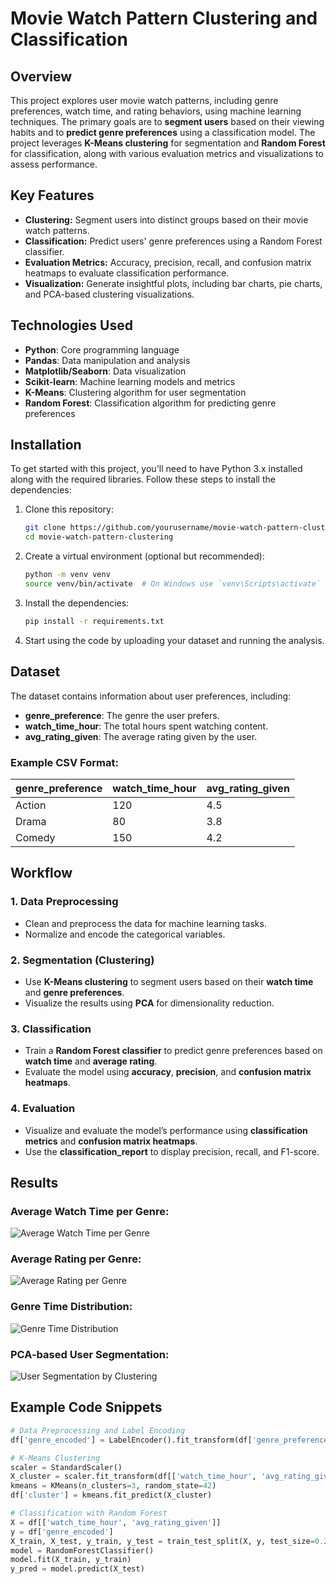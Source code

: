 # Movie Watch Pattern Clustering and Classification

## Overview

This project explores user movie watch patterns, including genre preferences, watch time, and rating behaviors, using machine learning techniques. The primary goals are to **segment users** based on their viewing habits and to **predict genre preferences** using a classification model. The project leverages **K-Means clustering** for segmentation and **Random Forest** for classification, along with various evaluation metrics and visualizations to assess performance.

## Key Features

- **Clustering:** Segment users into distinct groups based on their movie watch patterns.
- **Classification:** Predict users' genre preferences using a Random Forest classifier.
- **Evaluation Metrics:** Accuracy, precision, recall, and confusion matrix heatmaps to evaluate classification performance.
- **Visualization:** Generate insightful plots, including bar charts, pie charts, and PCA-based clustering visualizations.

## Technologies Used

- **Python**: Core programming language
- **Pandas**: Data manipulation and analysis
- **Matplotlib/Seaborn**: Data visualization
- **Scikit-learn**: Machine learning models and metrics
- **K-Means**: Clustering algorithm for user segmentation
- **Random Forest**: Classification algorithm for predicting genre preferences

## Installation

To get started with this project, you'll need to have Python 3.x installed along with the required libraries. Follow these steps to install the dependencies:

1. Clone this repository:
    ```bash
    git clone https://github.com/yourusername/movie-watch-pattern-clustering.git
    cd movie-watch-pattern-clustering
    ```

2. Create a virtual environment (optional but recommended):
    ```bash
    python -m venv venv
    source venv/bin/activate  # On Windows use `venv\Scripts\activate`
    ```

3. Install the dependencies:
    ```bash
    pip install -r requirements.txt
    ```

4. Start using the code by uploading your dataset and running the analysis.

## Dataset

The dataset contains information about user preferences, including:
- **genre_preference**: The genre the user prefers.
- **watch_time_hour**: The total hours spent watching content.
- **avg_rating_given**: The average rating given by the user.

### Example CSV Format:
| genre_preference | watch_time_hour | avg_rating_given |
|-------------------|-----------------|------------------|
| Action            | 120             | 4.5              |
| Drama             | 80              | 3.8              |
| Comedy            | 150             | 4.2              |

## Workflow

### 1. **Data Preprocessing**

- Clean and preprocess the data for machine learning tasks.
- Normalize and encode the categorical variables.
  
### 2. **Segmentation (Clustering)**

- Use **K-Means clustering** to segment users based on their **watch time** and **genre preferences**.
- Visualize the results using **PCA** for dimensionality reduction.

### 3. **Classification**

- Train a **Random Forest classifier** to predict genre preferences based on **watch time** and **average rating**.
- Evaluate the model using **accuracy**, **precision**, and **confusion matrix heatmaps**.

### 4. **Evaluation**

- Visualize and evaluate the model’s performance using **classification metrics** and **confusion matrix heatmaps**.
- Use the **classification_report** to display precision, recall, and F1-score.

## Results

### Average Watch Time per Genre:
![Average Watch Time per Genre](image/Screenshot_2025-05-13_15-00-33.png)

### Average Rating per Genre:
![Average Rating per Genre](image/Screenshot_2025-05-13_15-01-47.png)

### Genre Time Distribution:
![Genre Time Distribution](image/Screenshot_2025-05-13_15-02-17.png)

### PCA-based User Segmentation:
![User Segmentation by Clustering](image/Screenshot_2025-05-13_15-02-34.png)

## Example Code Snippets

```python
# Data Preprocessing and Label Encoding
df['genre_encoded'] = LabelEncoder().fit_transform(df['genre_preference'])

# K-Means Clustering
scaler = StandardScaler()
X_cluster = scaler.fit_transform(df[['watch_time_hour', 'avg_rating_given']])
kmeans = KMeans(n_clusters=3, random_state=42)
df['cluster'] = kmeans.fit_predict(X_cluster)

# Classification with Random Forest
X = df[['watch_time_hour', 'avg_rating_given']]
y = df['genre_encoded']
X_train, X_test, y_train, y_test = train_test_split(X, y, test_size=0.2, random_state=42)
model = RandomForestClassifier()
model.fit(X_train, y_train)
y_pred = model.predict(X_test)
